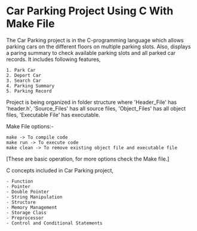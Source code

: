 # Car Parking Project Using C With Make File

The Car Parking project is in the C-programming language which allows parking cars on the different floors on multiple parking slots. Also, displays a paring summary to check available parking slots and all parked car records. It includes following features,
    
    1. Park Car 
    2. Deport Car 
    3. Search Car 
    4. Parking Summary 
    5. Parking Record

Project is being organized in folder structure where 'Header_File' has 'header.h', 'Source_Files' has all source files, 'Object_Files' has all object files, 'Executable File' has executable.

Make File options:-
    
    make -> To compile code
    make run -> To execute code
    make clean -> To remove existing object file and executable file
[These are basic operation, for more options check the Make file.]

C concepts included in Car Parking project,

    - Function
    - Pointer
    - Double Pointer
    - String Manipulation
    - Structure
    - Memory Management
    - Storage Class
    - Preprocessor
    - Control and Conditional Statements
